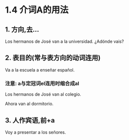 # 1.4 介词A的用法

## 1. 方向,去...

Los hermanos de José van a la universidad.
¿Adónde vais?

## 2. 表目的(常与表方向的动词连用)

Va a la escuela a enseñar español.

### 注意: a与定冠词el连用时缩合成al

Los hermanos de José van al colegio.

Ahora van al dormitorio.

## 3. 人作宾语,前+a
Voy a presentar a los señores.